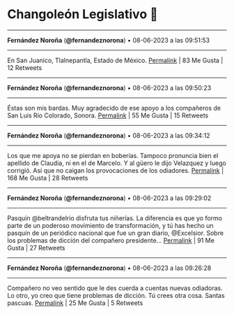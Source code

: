 # Changoleón Legislativo 🙈
*****
**Fernández Noroña** (**@fernandeznorona**) • 08-06-2023 a las 09:51:53
*****
En San Juanico, Tlalnepantla, Estado de México.
[Permalink](https://twitter.com/fernandeznorona/status/1666865644816728065) | 83 Me Gusta | 12 Retweets
*****
**Fernández Noroña** (**@fernandeznorona**) • 08-06-2023 a las 09:50:23
*****
Éstas son mis bardas. Muy agradecido de ese apoyo a los compañeros de San Luis Río Colorado, Sonora.
[Permalink](https://twitter.com/fernandeznorona/status/1666865267836870656) | 55 Me Gusta | 15 Retweets
*****
**Fernández Noroña** (**@fernandeznorona**) • 08-06-2023 a las 09:34:12
*****
Los que me apoya no se pierdan en boberías. Tampoco pronuncia bien el apellido de Claudia, ni en el de Marcelo. Y al güero le dijo Velazquez y luego corrigió. Así que no caigan los provocaciones de los odiadores.
[Permalink](https://twitter.com/fernandeznorona/status/1666861194332733455) | 168 Me Gusta | 28 Retweets
*****
**Fernández Noroña** (**@fernandeznorona**) • 08-06-2023 a las 09:29:02
*****
Pasquín @beltrandelrio disfruta tus niñerías. La diferencia es que yo formo parte de un poderoso movimiento de transformación, y tú has hecho un pasquín de un periódico nacional que fue un gran diario, @Excelsior. Sobre los problemas de dicción del compañero presidente…
[Permalink](https://twitter.com/fernandeznorona/status/1666859895768113152) | 91 Me Gusta | 27 Retweets
*****
**Fernández Noroña** (**@fernandeznorona**) • 08-06-2023 a las 09:26:28
*****
Compañero no veo sentido que le des cuerda a cuentas nuevas odiadoras. Lo otro, yo creo que tiene problemas de dicción. Tú crees otra cosa. Santas pascuas.
[Permalink](https://twitter.com/fernandeznorona/status/1666859250944196608) | 25 Me Gusta | 5 Retweets